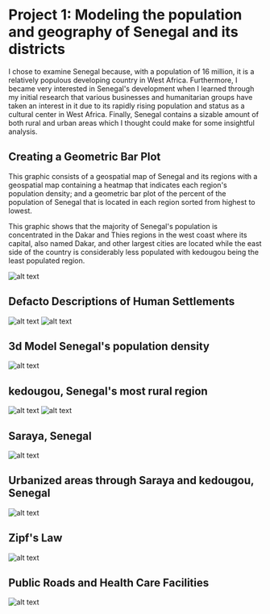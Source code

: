 # Project 1: Modeling the population and geography of Senegal and its districts

I chose to examine Senegal because, with a population of 16 million, it is a relatively populous
developing country in West Africa. Furthermore, I became very interested in Senegal's development
when I learned through my initial research that various businesses and humanitarian groups have
taken an interest in it due to its rapidly rising population and status as a cultural center in
West Africa. Finally, Senegal contains a sizable amount of both rural and urban areas which I
thought could make for some insightful analysis.

## Creating a Geometric Bar Plot

This graphic consists of a geospatial map of Senegal and its regions with a geospatial map containing
a heatmap that indicates each region's population density; and a geometric bar plot of the percent of
the population of Senegal that is located in each region sorted from highest to lowest.

This graphic shows that the majority of Senegal's population is concentrated in the Dakar and Thies
regions in the west coast where its capital, also named Dakar, and other largest cities are located
while the east side of the country is considerably less populated with kedougou being the least
populated region.

![alt text](https://raw.githubusercontent.com/Seabass1000/ABM/master/1-Geometric%20Bar%20Plot.png)

## Defacto Descriptions of Human Settlements
![alt text](https://raw.githubusercontent.com/Seabass1000/ABM/master/2-density.png)
![alt text](https://raw.githubusercontent.com/Seabass1000/ABM/master/2-sen_whole_pop19.png)

## 3d Model Senegal's population density
![alt text](https://github.com/Seabass1000/ABM/blob/master/p1.gif)

## kedougou, Senegal's most rural region
![alt text](https://github.com/Seabass1000/ABM/blob/master/6-urban_area_polygons_and_density.png)
![alt text](https://raw.githubusercontent.com/Seabass1000/ABM/master/5-Dfcto_urbn_sttlments_250.png)

##  Saraya, Senegal
![alt text](https://raw.githubusercontent.com/Seabass1000/ABM/master/7-saraya250_theonlyone.png)

## Urbanized areas through Saraya and kedougou, Senegal
![alt text](https://raw.githubusercontent.com/Seabass1000/ABM/master/8-combined.png)

## Zipf's Law
![alt text](https://raw.githubusercontent.com/Seabass1000/ABM/master/Zipf.png)

## Public Roads and Health Care Facilities
![alt text](https://raw.githubusercontent.com/Seabass1000/ABM/master/9-Road_and_Health.png)
